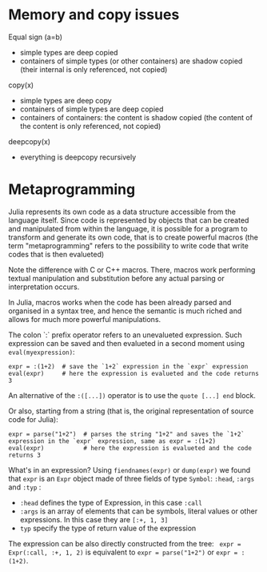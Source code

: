 
# Memory and copy issues

Equal sign \(a=b\)

* simple types are deep copied
* containers of simple types \(or other containers\) are shadow copied \(their internal is only referenced, not copied\)

copy\(x\)

* simple types are deep copy
* containers of simple types are deep copied
* containers of containers: the content is shadow copied \(the content of the content is only referenced, not copied\)

deepcopy\(x\)

* everything is deepcopy recursively

# Metaprogramming

Julia represents its own code as a data structure accessible from the language itself. Since code is represented by objects that can be created and manipulated from within the language, it is possible for a program to transform and generate its own code, that is to create powerful macros (the term "metaprogramming" refers to the possibility to write code that write codes that is then evalueted)

Note the difference with C or C++ macros. There, macros work performing textual manipulation and substitution before any actual parsing or interpretation occurs.

In Julia, macros works when the code has been already parsed and organised in a syntax tree, and hence the semantic is much riched and allows for much more powerful manipulations. 

The colon \`:\` prefix operator refers to an unevalueted expression. Such expression can be saved and then evalueted in a second moment using `eval(myexpression)`:

```
expr = :(1+2)  # save the `1+2` expression in the `expr` expression
eval(expr)     # here the expression is evalueted and the code returns 3    
```

An alternative of the `:([...])` operator is to use the `quote [...] end` block.

Or also, starting from a string (that is, the original representation of source code for Julia):
```
expr = parse("1+2")  # parses the string "1+2" and saves the `1+2` expression in the `expr` expression, same as expr = :(1+2)
eval(expr)           # here the expression is evalueted and the code returns 3    
```

What's in an expression? Using `fiendnames(expr)` or `dump(expr)` we found that `expr` is an `Expr` object made of three fields of type `Symbol`: `:head`, `:args` and `:typ` :

* `:head` defines the type of Expression, in this case `:call`
* `:args` is an array of elements that can be symbols, literal values or other expressions. In this case they are `[:+, 1, 3]`
* `typ` specify the type of return value of the expression

The expression can be also directly constructed from the tree: `
expr = Expr(:call, :+, 1, 2)` is equivalent to `expr = parse("1+2")` or `expr = :(1+2)`.
 



